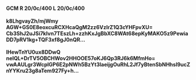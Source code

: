 #### GCM R 20/0c/400 L 20/0c/400
**k8LhgvayZh/mjWmy**<br/>**AGW+GS0E8eoxcuRCXHcaQgM2zz6VzIrZ1Q3cYHFpvXU=**<br/>**Cb3ShJ2uJSi7kIvn7TEszLh+zzhKxJgBbXC8WAt68epKyMAKO5z9PewiaDD7pRV1kg+TQF3xf8gJ0nQR...**<br/><br/>
**lHewTnYU0ux8DDwQ**<br/>**neIQL+DrTV5OBCHWov2HHOOE57oKJ6Qp3RJ6k6MfmHo=**<br/>**vwAAULgr3WcplGP6E2pNWh5BzYt3laeijgOuRhL2Jf7yBtenSbNHhsl9ucZnYYKru23g8aTem927Fy+h...**